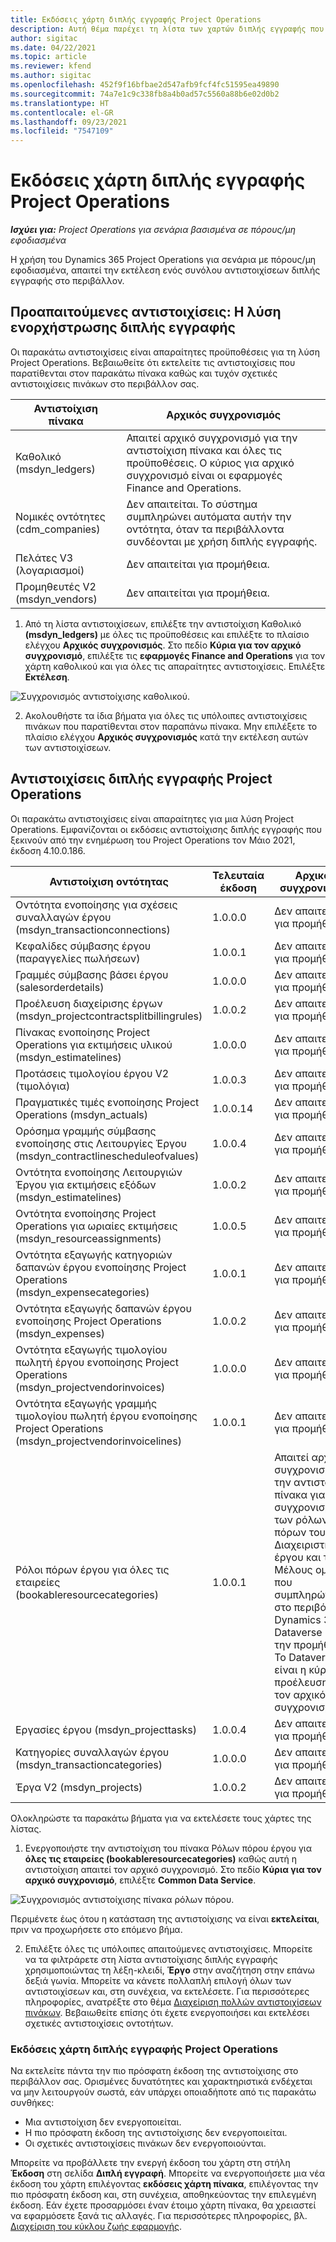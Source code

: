 ```yaml
---
title: Εκδόσεις χάρτη διπλής εγγραφής Project Operations
description: Αυτή θέμα παρέχει τη λίστα των χαρτών διπλής εγγραφής που απαιτούνται για το Dynamics 365 Project Operations.
author: sigitac
ms.date: 04/22/2021
ms.topic: article
ms.reviewer: kfend
ms.author: sigitac
ms.openlocfilehash: 452f9f16bfbae2d547afb9fcf4fc51595ea49890
ms.sourcegitcommit: 74a7e1c9c338fb8a4b0ad57c5560a88b6e02d0b2
ms.translationtype: HT
ms.contentlocale: el-GR
ms.lasthandoff: 09/23/2021
ms.locfileid: "7547109"
---
```

# <a name="project-operations-dual-write-map-versions"></a>Εκδόσεις χάρτη διπλής εγγραφής Project Operations

_**Ισχύει για:** Project Operations για σενάρια βασισμένα σε πόρους/μη εφοδιασμένα_

Η χρήση του Dynamics 365 Project Operations για σενάρια με πόρους/μη εφοδιασμένα, απαιτεί την εκτέλεση ενός συνόλου αντιστοιχίσεων διπλής εγγραφής στο περιβάλλον. 

## <a name="prerequisite-maps-dual-write-orchestration-solution"></a>Προαπαιτούμενες αντιστοιχίσεις: Η λύση ενορχήστρωσης διπλής εγγραφής

Οι παρακάτω αντιστοιχίσεις είναι απαραίτητες προϋποθέσεις για τη λύση Project Operations. Βεβαιωθείτε ότι εκτελείτε τις αντιστοιχίσεις που παρατίθενται στον παρακάτω πίνακα καθώς και τυχόν σχετικές αντιστοιχίσεις πινάκων στο περιβάλλον σας.

| Αντιστοίχιση πίνακα | Αρχικός συγχρονισμός |
| --- | --- |
| Καθολικό (msdyn_ledgers) | Απαιτεί αρχικό συγχρονισμό για την αντιστοίχιση πίνακα και όλες τις προϋποθέσεις. Ο κύριος για αρχικό συγχρονισμό είναι οι εφαρμογές Finance and Operations. |
| Νομικές οντότητες (cdm_companies) | Δεν απαιτείται. Το σύστημα συμπληρώνει αυτόματα αυτήν την οντότητα, όταν τα περιβάλλοντα συνδέονται με χρήση διπλής εγγραφής. |
| Πελάτες V3 (λογαριασμοί) | Δεν απαιτείται για προμήθεια. |
| Προμηθευτές V2 (msdyn_vendors) | Δεν απαιτείται για προμήθεια. |

1. Από τη λίστα αντιστοιχίσεων, επιλέξτε την αντιστοίχιση Καθολικό **(msdyn\_ledgers)** με όλες τις προϋποθέσεις και επιλέξτε το πλαίσιο ελέγχου **Αρχικός συγχρονισμός**. Στο πεδίο **Κύρια για τον αρχικό συγχρονισμό**, επιλέξτε τις **εφαρμογές Finance and Operations** για τον χάρτη καθολικού και για όλες τις απαραίτητες αντιστοιχίσεις. Επιλέξτε **Εκτέλεση**.

![Συγχρονισμός αντιστοίχισης καθολικού.](media/DW6.png)

2. Ακολουθήστε τα ίδια βήματα για όλες τις υπόλοιπες αντιστοιχίσεις πινάκων που παρατίθενται στον παραπάνω πίνακα. Μην επιλέξετε το πλαίσιο ελέγχου **Αρχικός συγχρονισμός** κατά την εκτέλεση αυτών των αντιστοιχίσεων.

## <a name="project-operations-dual-write-maps"></a>Αντιστοιχίσεις διπλής εγγραφής Project Operations

Οι παρακάτω αντιστοιχίσεις είναι απαραίτητες για μια λύση Project Operations. Εμφανίζονται οι εκδόσεις αντιστοίχισης διπλής εγγραφής που ξεκινούν από την ενημέρωση του Project Operations τον Μάιο 2021, έκδοση 4.10.0.186.

| **Αντιστοίχιση οντότητας** | **Τελευταία έκδοση** | **Αρχικός συγχρονισμός** |
| --- | --- | --- |
| Οντότητα ενοποίησης για σχέσεις συναλλαγών έργου (msdyn\_transactionconnections) | 1.0.0.0 | Δεν απαιτείται για προμήθεια. |
| Κεφαλίδες σύμβασης έργου (παραγγελίες πωλήσεων) | 1.0.0.1 | Δεν απαιτείται για προμήθεια. |
| Γραμμές σύμβασης βάσει έργου (salesorderdetails) | 1.0.0.0 | Δεν απαιτείται για προμήθεια. |
| Προέλευση διαχείρισης έργων (msdyn_projectcontractsplitbillingrules) | 1.0.0.2 | Δεν απαιτείται για προμήθεια. |
| Πίνακας ενοποίησης Project Operations για εκτιμήσεις υλικού (msdyn\_estimatelines) | 1.0.0.0 | Δεν απαιτείται για προμήθεια. |
| Προτάσεις τιμολογίου έργου V2 (τιμολόγια) | 1.0.0.3 | Δεν απαιτείται για προμήθεια. |
| Πραγματικές τιμές ενοποίησης Project Operations (msdyn_actuals) | 1.0.0.14 | Δεν απαιτείται για προμήθεια. |
| Ορόσημα γραμμής σύμβασης ενοποίησης στις Λειτουργίες Έργου (msdyn_contractlinescheduleofvalues) | 1.0.0.4 | Δεν απαιτείται για προμήθεια. |
| Οντότητα ενοποίησης Λειτουργιών Έργου για εκτιμήσεις εξόδων (msdyn_estimatelines) | 1.0.0.2 | Δεν απαιτείται για προμήθεια. |
| Οντότητα ενοποίησης Project Operations για ωριαίες εκτιμήσεις (msdyn_resourceassignments) | 1.0.0.5 | Δεν απαιτείται για προμήθεια. |
| Οντότητα εξαγωγής κατηγοριών δαπανών έργου ενοποίησης Project Operations (msdyn_expensecategories) | 1.0.0.1 | Δεν απαιτείται για προμήθεια. |
| Οντότητα εξαγωγής δαπανών έργου ενοποίησης Project Operations (msdyn_expenses) | 1.0.0.2 | Δεν απαιτείται για προμήθεια. |
| Οντότητα εξαγωγής τιμολογίου πωλητή έργου ενοποίησης Project Operations (msdyn_projectvendorinvoices) | 1.0.0.0 | Δεν απαιτείται για προμήθεια. |
| Οντότητα εξαγωγής γραμμής τιμολογίου πωλητή έργου ενοποίησης Project Operations (msdyn_projectvendorinvoicelines) | 1.0.0.1 | Δεν απαιτείται για προμήθεια. |
| Ρόλοι πόρων έργου για όλες τις εταιρείες (bookableresourcecategories) | 1.0.0.1 | Απαιτεί αρχικό συγχρονισμό για την αντιστοίχιση πίνακα για το συγχρονισμό των ρόλων πόρων του Διαχειριστή έργου και του Μέλους ομάδας που συμπληρώνονται στο περιβάλλον Dynamics 365 Dataverse κατά την προμήθεια. Το Dataverse είναι η κύρια προέλευση για τον αρχικό συγχρονισμό. |
| Εργασίες έργου (msdyn_projecttasks) | 1.0.0.4 | Δεν απαιτείται για προμήθεια. |
| Κατηγορίες συναλλαγών έργου (msdyn_transactioncategories) | 1.0.0.0 | Δεν απαιτείται για προμήθεια. |
| Έργα V2 (msdyn_projects) | 1.0.0.2 | Δεν απαιτείται για προμήθεια. |

Ολοκληρώστε τα παρακάτω βήματα για να εκτελέσετε τους χάρτες της λίστας.

1. Ενεργοποιήστε την αντιστοίχιση του πίνακα Ρόλων πόρου έργου για **όλες τις εταιρείες (bookableresourcecategories)** καθώς αυτή η αντιστοίχιση απαιτεί τον αρχικό συγχρονισμό. Στο πεδίο **Κύρια για τον αρχικό συγχρονισμό**, επιλέξτε **Common Data Service**. 

 ![Συγχρονισμός αντιστοίχισης πίνακα ρόλων πόρου.](media/6ResourceInitialSync.jpg)

 Περιμένετε έως ότου η κατάσταση της αντιστοίχισης να είναι **εκτελείται**, πριν να προχωρήσετε στο επόμενο βήμα.

2. Επιλέξτε όλες τις υπόλοιπες απαιτούμενες αντιστοιχίσεις. Μπορείτε να τα φιλτράρετε στη λίστα αντιστοίχισης διπλής εγγραφής χρησιμοποιώντας τη λέξη-κλειδί, **Έργο** στην αναζήτηση στην επάνω δεξιά γωνία. Μπορείτε να κάνετε πολλαπλή επιλογή όλων των αντιστοιχίσεων και, στη συνέχεια, να εκτελέσετε. Για περισσότερες πληροφορίες, ανατρέξτε στο θέμα [Διαχείριση πολλών αντιστοιχίσεων πινάκων](/dynamics365/fin-ops-core/dev-itpro/data-entities/dual-write/multiple-entity-maps). Βεβαιωθείτε επίσης ότι έχετε ενεργοποιήσει και εκτελέσει σχετικές αντιστοιχίσεις οντοτήτων.

### <a name="project-operations-dual-write-map-versions"></a>Εκδόσεις χάρτη διπλής εγγραφής Project Operations

Να εκτελείτε πάντα την πιο πρόσφατη έκδοση της αντιστοίχισης στο περιβάλλον σας. Ορισμένες δυνατότητες και χαρακτηριστικά ενδέχεται να μην λειτουργούν σωστά, εάν υπάρχει οποιαδήποτε από τις παρακάτω συνθήκες:

- Μια αντιστοίχιση δεν ενεργοποιείται.
- Η πιο πρόσφατη έκδοση της αντιστοίχισης δεν ενεργοποιείται. 
- Οι σχετικές αντιστοιχίσεις πινάκων δεν ενεργοποιούνται.

Μπορείτε να προβάλλετε την ενεργή έκδοση του χάρτη στη στήλη **Έκδοση** στη σελίδα **Διπλή εγγραφή**. Μπορείτε να ενεργοποιήσετε μια νέα έκδοση του χάρτη επιλέγοντας **εκδόσεις χάρτη πίνακα**, επιλέγοντας την πιο πρόσφατη έκδοση και, στη συνέχεια, αποθηκεύοντας την επιλεγμένη έκδοση. Εάν έχετε προσαρμόσει έναν έτοιμο χάρτη πίνακα, θα χρειαστεί να εφαρμόσετε ξανά τις αλλαγές. Για περισσότερες πληροφορίες, βλ. [Διαχείριση του κύκλου ζωής εφαρμογής](/dynamics365/fin-ops-core/dev-itpro/data-entities/dual-write/app-lifecycle-management).
